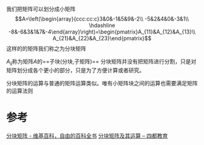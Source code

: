 

我们把矩阵可以划分成小矩阵$$A=\left(\begin{array}{ccc:cc:c}3&0&-1&5&9&-2\\ -5&2&4&0&-3&1\\ \hdashline -8&-6&3&1&7&-4\end{array}\right)=\begin{pmatrix}A_{11}&A_{12}&A_{13}\\ A_{21}&A_{22}&A_{23}\end{pmatrix}$$这样的的矩阵我们称之为分块矩阵


$A_{ij}$称为矩阵$A$的==子块(分块,子矩阵)==
分块矩阵并没有把矩阵进行分割，只是对矩阵划分成各个更小的部分，只是为了方便计算或者研究。

分块矩阵的运算与普通的矩阵运算类似。唯有小矩阵块之间的运算也需要满足矩阵的运算法则

# 参考
[分块矩阵 - 维基百科，自由的百科全书](https://zh.wikipedia.org/zh-cn/%E5%88%86%E5%A1%8A%E7%9F%A9%E9%99%A3)
[分块矩阵及其运算 – 四都教育](https://www.sudoedu.com/%E7%BA%BF%E6%80%A7%E4%BB%A3%E6%95%B0%E8%A7%86%E9%A2%91%E8%AF%BE%E7%A8%8B/%E7%9F%A9%E9%98%B5/%E5%88%86%E5%9D%97%E7%9F%A9%E9%98%B5%E5%8F%8A%E5%85%B6%E8%BF%90%E7%AE%97/)
